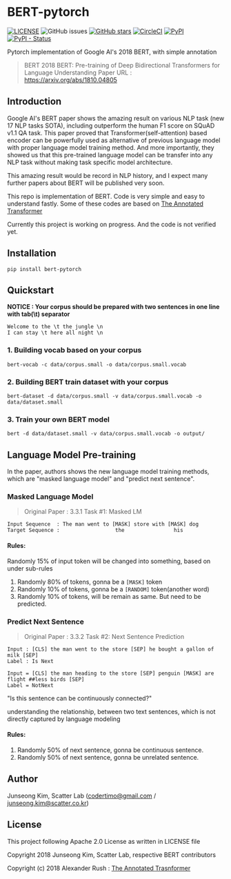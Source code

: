 # BERT-pytorch

[![LICENSE](https://img.shields.io/github/license/codertimo/BERT-pytorch.svg)](https://github.com/kor2vec/kor2vec/blob/master/LICENSE)
![GitHub issues](https://img.shields.io/github/issues/codertimo/BERT-pytorch.svg)
[![GitHub stars](https://img.shields.io/github/stars/codertimo/BERT-pytorch.svg)](https://github.com/kor2vec/kor2vec/stargazers)
[![CircleCI](https://circleci.com/gh/codertimo/BERT-pytorch.svg?style=shield)](https://circleci.com/gh/kor2vec/kor2vec)
[![PyPI](https://img.shields.io/pypi/v/bert-pytorch.svg)](https://pypi.org/project/bert_pytorch/)
[![PyPI - Status](https://img.shields.io/pypi/status/bert-pytorch.svg)](https://pypi.org/project/bert_pytorch/)

Pytorch implementation of Google AI's 2018 BERT, with simple annotation

> BERT 2018 BERT: Pre-training of Deep Bidirectional Transformers for Language Understanding
> Paper URL : https://arxiv.org/abs/1810.04805


## Introduction

Google AI's BERT paper shows the amazing result on various NLP task (new 17 NLP tasks SOTA), 
including outperform the human F1 score on SQuAD v1.1 QA task. 
This paper proved that Transformer(self-attention) based encoder can be powerfully used as 
alternative of previous language model with proper language model training method. 
And more importantly, they showed us that this pre-trained language model can be transfer 
into any NLP task without making task specific model architecture.

This amazing result would be record in NLP history, 
and I expect many further papers about BERT will be published very soon.

This repo is implementation of BERT. Code is very simple and easy to understand fastly.
Some of these codes are based on [The Annotated Transformer](http://nlp.seas.harvard.edu/2018/04/03/attention.html)

Currently this project is working on progress. And the code is not verified yet.

## Installation
```
pip install bert-pytorch
```

## Quickstart

**NOTICE : Your corpus should be prepared with two sentences in one line with tab(\t) separator**
```
Welcome to the \t the jungle \n
I can stay \t here all night \n
```

### 1. Building vocab based on your corpus
```shell
bert-vocab -c data/corpus.small -o data/corpus.small.vocab
```

### 2. Building BERT train dataset with your corpus
```shell
bert-dataset -d data/corpus.small -v data/corpus.small.vocab -o data/dataset.small
```

### 3. Train your own BERT model
```shell
bert -d data/dataset.small -v data/corpus.small.vocab -o output/
```

## Language Model Pre-training

In the paper, authors shows the new language model training methods, 
which are "masked language model" and "predict next sentence".


### Masked Language Model 

> Original Paper : 3.3.1 Task #1: Masked LM 

```
Input Sequence  : The man went to [MASK] store with [MASK] dog
Target Sequence :                  the                his
```

#### Rules:
Randomly 15% of input token will be changed into something, based on under sub-rules

1. Randomly 80% of tokens, gonna be a `[MASK]` token
2. Randomly 10% of tokens, gonna be a `[RANDOM]` token(another word)
3. Randomly 10% of tokens, will be remain as same. But need to be predicted.

### Predict Next Sentence

> Original Paper : 3.3.2 Task #2: Next Sentence Prediction

```
Input : [CLS] the man went to the store [SEP] he bought a gallon of milk [SEP]
Label : Is Next

Input = [CLS] the man heading to the store [SEP] penguin [MASK] are flight ##less birds [SEP]
Label = NotNext
```

"Is this sentence can be continuously connected?"

 understanding the relationship, between two text sentences, which is
not directly captured by language modeling

#### Rules:

1. Randomly 50% of next sentence, gonna be continuous sentence.
2. Randomly 50% of next sentence, gonna be unrelated sentence.


## Author
Junseong Kim, Scatter Lab (codertimo@gmail.com / junseong.kim@scatter.co.kr)

## License

This project following Apache 2.0 License as written in LICENSE file

Copyright 2018 Junseong Kim, Scatter Lab, respective BERT contributors

Copyright (c) 2018 Alexander Rush : [The Annotated Trasnformer](https://github.com/harvardnlp/annotated-transformer)
